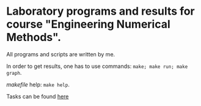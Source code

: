 # Laboratory programs and results for course "Engineering Numerical Methods".

All programs and scripts are written by me.

In order to get results, one has to use commands: `make; make run; make graph`.

*makefile* help: `make help`.

Tasks can be found [here](http://home.agh.edu.pl/~chwiej/imn_1.html)
